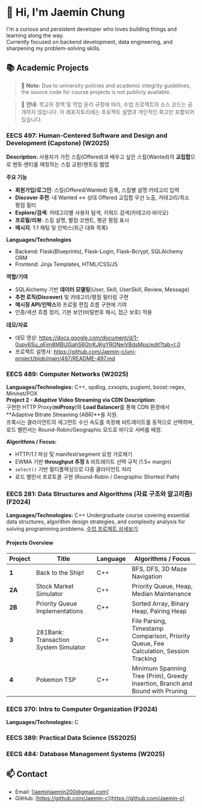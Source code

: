 # 👋 Hi, I'm Jaemin Chung

I'm a curious and persistent developer who loves building things and learning along the way.  
Currently focused on backend development, data engineering, and sharpening my problem-solving skills.

## 📚 Academic Projects
> 📌 **Note:** Due to university policies and academic integrity guidelines, the source code for course projects is not publicly available. 

> 📌 **안내:** 학교의 정책 및 학업 윤리 규정에 따라, 수업 프로젝트의 소스 코드는 공개하지 않습니다. 이 레포지토리에는 프로젝트 설명과 개인적인 회고만 포함되어 있습니다.

### EECS 497: Human-Centered Software and Design and Development (Capstone) (W2025)
**Description:** 사용자가 가진 스킬(Offered)과 배우고 싶은 스킬(Wanted)의 **교집합**으로 멘토·멘티를 매칭하는 스킬 교환/멘토링 웹앱

**주요 기능**
- **회원가입/로그인**: 스킬(Offered/Wanted) 등록, 스킬별 설명·카테고리 입력
- **Discover 추천**: 내 Wanted ↔ 상대 Offered 교집합 우선 노출, 카테고리/최소 평점 필터
- **Explore/검색**: 카테고리별 사용자 탐색, 키워드 검색(카테고리·바이오)
- **프로필/리뷰**: 스킬 설명, 별점·코멘트, 평균 평점 표시
- **메시지**: 1:1 채팅 및 인박스(최근 대화 목록)

**Languages/Technologies**
- Backend: Flask(Blueprints), Flask-Login, Flask-Bcrypt, SQLAlchemy ORM  
- Frontend: Jinja Templates, HTML/CSS/JS

**역할/기여**
- SQLAlchemy 기반 **데이터 모델링**(User, Skill, UserSkill, Review, Message)
- **추천 로직(Discover)** 및 카테고리/평점 필터링 구현
- **메시징 API/인박스**와 프로필 편집 흐름 구현에 기여
- 인증/세션 흐름 정리, 기본 보안(비밀번호 해시, 접근 보호) 적용

**데모/자료**
- 데모 영상: https://docs.google.com/document/d/1-0upy6Su_gEjm8MBUlSahS6GtrKJKgYRONeiVBdsMps/edit?tab=t.0
- 프로젝트 설명서: https://github.com/Jaemin-c/uni-project/blob/main/497/README-497.md

### EECS 489: Computer Networks (W2025)
**Languages/Technologies:** C++, spdlog, cxxopts, pugixml, boost::regex, Mininet/POX  
**Project 2 -  Adaptive Video Streaming via CDN**
**Description:**  
구현한 HTTP Proxy(**miProxy**)와 **Load Balancer**를 통해 CDN 환경에서 **Adaptive Bitrate Streaming (ABR)**을 지원.  
프록시는 클라이언트의 세그먼트 수신 속도를 측정해 비트레이트를 동적으로 선택하며,  
로드 밸런서는 Round-Robin/Geographic 모드로 비디오 서버를 배정.  

**Algorithms / Focus:**  
- HTTP/1.1 파싱 및 manifest/segment 요청 가로채기  
- EWMA 기반 **throughput 추정** & 비트레이트 선택 규칙 (1.5× margin)  
- `select()` 기반 멀티플렉싱으로 다중 클라이언트 처리  
- 로드 밸런서 프로토콜 구현 (Round-Robin / Geographic Shortest Path)  


### EECS 281: Data Structures and Algorithms (자료 구조와 알고리즘) (F2024)
**Languages/Technologies:** C++
Undergraduate course covering essential data structures, algorithm design strategies, and complexity analysis for solving programming problems.
[수업 프로제트 상세보기](https://github.com/Jaemin-c/uni-project/blob/main/281/README-overview.md)

#### Projects Overview

| Project | Title | Language | Algorithms / Focus |
| --- | --- | --- | --- |
| **1** | Back to the Ship! | C++ | BFS, DFS, 3D Maze Navigation |
| **2A** | Stock Market Simulator | C++ | Priority Queue, Heap, Median Maintenance |
| **2B** | Priority Queue Implementations | C++ | Sorted Array, Binary Heap, Pairing Heap |
| **3** | 281Bank: Transaction System Simulator | C++ | File Parsing, Timestamp Comparison, Priority Queue, Fee Calculation, Session Tracking |
| **4** | Pokemon TSP | C++ | Minimum Spanning Tree (Prim), Greedy Insertion, Branch and Bound with Pruning |



### EECS 370: Intro to Computer Organization (F2024)
**Languages/Technologies:** C

### EECS 389: Practical Data Science (SS2025)


### EECS 484: Database Management Systems (W2025)









## 📫 Contact
- Email: [jaeminjaemin200@gmail.com]
- GitHub: [https://github.com/Jaemin-c](https://github.com/Jaemin-c)



<!--
**Jaemin-c/Jaemin-c** is a ✨ _special_ ✨ repository because its `README.md` (this file) appears on your GitHub profile.

Here are some ideas to get you started:

- 🔭 I’m currently working on ...
- 🌱 I’m currently learning ...
- 👯 I’m looking to collaborate on ...
- 🤔 I’m looking for help with ...
- 💬 Ask me about ...
- 📫 How to reach me: ...
- 😄 Pronouns: ...
- ⚡ Fun fact: ...
-->
